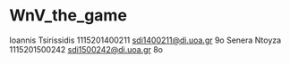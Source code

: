 # WnV_the_game

Ioannis Tsirissidis 1115201400211 sdi1400211@di.uoa.gr 9o 
Senera Ntoyza 1115201500242 sdi1500242@di.uoa.gr 8o
